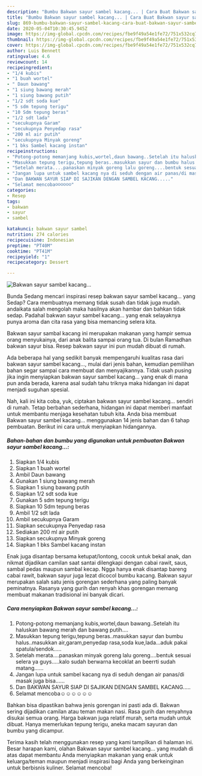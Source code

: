 ```yaml
---
description: "Bumbu Bakwan sayur sambel kacang... | Cara Buat Bakwan sayur sambel kacang... Yang Lezat"
title: "Bumbu Bakwan sayur sambel kacang... | Cara Buat Bakwan sayur sambel kacang... Yang Lezat"
slug: 869-bumbu-bakwan-sayur-sambel-kacang-cara-buat-bakwan-sayur-sambel-kacang-yang-lezat
date: 2020-05-04T10:30:45.945Z
image: https://img-global.cpcdn.com/recipes/fbe9f49a54e1fe72/751x532cq70/bakwan-sayur-sambel-kacang-foto-resep-utama.jpg
thumbnail: https://img-global.cpcdn.com/recipes/fbe9f49a54e1fe72/751x532cq70/bakwan-sayur-sambel-kacang-foto-resep-utama.jpg
cover: https://img-global.cpcdn.com/recipes/fbe9f49a54e1fe72/751x532cq70/bakwan-sayur-sambel-kacang-foto-resep-utama.jpg
author: Luis Bennett
ratingvalue: 4.6
reviewcount: 14
recipeingredient:
- "1/4 kubis"
- "1 buah wortel"
- " Daun bawang"
- "1 siung bawang merah"
- "1 siung bawang putih"
- "1/2 sdt soda kue"
- "5 sdm tepung terigu"
- "10 Sdm tepung beras"
- "1/2 sdt lada"
- "secukupnya Garam"
- "secukupnya Penyedap rasa"
- "200 ml air putih"
- "secukupnya Minyak goreng"
- "1 bks Sambel kacang instan"
recipeinstructions:
- "Potong-potong memanjang kubis,wortel,daun bawang..Setelah itu haluskan bawang merah dan bawang putih...."
- "Masukkan tepung terigu,tepung beras..masukkan sayur dan bumbu halus..masukkan air,garam,penyedap rasa,soda kue,lada...aduk pakai spatula/sendok....."
- "Setelah merata....panaskan minyak goreng lalu goreng....bentuk sesuai selera ya guys.....kalo sudah berwarna kecoklat an beerrti sudah matang......"
- "Jangan lupa untuk sambel kacang nya di seduh dengan air panas/di masak juga bisa......"
- "Dan BAKWAN SAYUR SIAP DI SAJIKAN DENGAN SAMBEL KACANG....."
- "Selamat mencoba☺️☺️☺️☺️☺️☺️"
categories:
- Resep
tags:
- bakwan
- sayur
- sambel

katakunci: bakwan sayur sambel 
nutrition: 274 calories
recipecuisine: Indonesian
preptime: "PT40M"
cooktime: "PT41M"
recipeyield: "1"
recipecategory: Dessert

---
```



![Bakwan sayur sambel kacang...](https://img-global.cpcdn.com/recipes/fbe9f49a54e1fe72/751x532cq70/bakwan-sayur-sambel-kacang-foto-resep-utama.jpg)

Bunda Sedang mencari inspirasi resep bakwan sayur sambel kacang... yang Sedap? Cara membuatnya memang tidak susah dan tidak juga mudah. andaikata salah mengolah maka hasilnya akan hambar dan bahkan tidak sedap. Padahal bakwan sayur sambel kacang... yang enak selayaknya punya aroma dan cita rasa yang bisa memancing selera kita.

Bakwan sayur sambal kacang ini merupakan makanan yang hampir semua orang menyukainya, dari anak balita sampai orang tua. Di bulan Ramadhan bakwan sayur bisa. Resep bakwan sayur ini pun mudah dibuat di rumah.

Ada beberapa hal yang sedikit banyak mempengaruhi kualitas rasa dari bakwan sayur sambel kacang..., mulai dari jenis bahan, kemudian pemilihan bahan segar sampai cara membuat dan menyajikannya. Tidak usah pusing jika ingin menyiapkan bakwan sayur sambel kacang... yang enak di mana pun anda berada, karena asal sudah tahu triknya maka hidangan ini dapat menjadi suguhan spesial.


Nah, kali ini kita coba, yuk, ciptakan bakwan sayur sambel kacang... sendiri di rumah. Tetap berbahan sederhana, hidangan ini dapat memberi manfaat untuk membantu menjaga kesehatan tubuh kita. Anda bisa membuat Bakwan sayur sambel kacang... menggunakan 14 jenis bahan dan 6 tahap pembuatan. Berikut ini cara untuk menyiapkan hidangannya.

<!--inarticleads1-->

##### Bahan-bahan dan bumbu yang digunakan untuk pembuatan Bakwan sayur sambel kacang...:

1. Siapkan 1/4 kubis
1. Siapkan 1 buah wortel
1. Ambil  Daun bawang
1. Gunakan 1 siung bawang merah
1. Siapkan 1 siung bawang putih
1. Siapkan 1/2 sdt soda kue
1. Gunakan 5 sdm tepung terigu
1. Siapkan 10 Sdm tepung beras
1. Ambil 1/2 sdt lada
1. Ambil secukupnya Garam
1. Siapkan secukupnya Penyedap rasa
1. Sediakan 200 ml air putih
1. Siapkan secukupnya Minyak goreng
1. Siapkan 1 bks Sambel kacang instan


Enak juga disantap bersama ketupat/lontong, cocok untuk bekal anak, dan nikmat dijadikan camilan saat santai dilengkapi dengan cabai rawit, saus, sambal pedas maupun sambal kecap. Ngga hanya enak disantap bareng cabai rawit, bakwan sayur juga lezat dicocol bumbu kacang. Bakwan sayur merupakan salah satu jenis gorengan sederhana yang paling banyak peminatnya. Rasanya yang gurih dan renyah khas gorengan memang membuat makanan tradisional ini banyak dicari. 

<!--inarticleads2-->

##### Cara menyiapkan Bakwan sayur sambel kacang...:

1. Potong-potong memanjang kubis,wortel,daun bawang..Setelah itu haluskan bawang merah dan bawang putih....
1. Masukkan tepung terigu,tepung beras..masukkan sayur dan bumbu halus..masukkan air,garam,penyedap rasa,soda kue,lada...aduk pakai spatula/sendok.....
1. Setelah merata....panaskan minyak goreng lalu goreng....bentuk sesuai selera ya guys.....kalo sudah berwarna kecoklat an beerrti sudah matang......
1. Jangan lupa untuk sambel kacang nya di seduh dengan air panas/di masak juga bisa......
1. Dan BAKWAN SAYUR SIAP DI SAJIKAN DENGAN SAMBEL KACANG.....
1. Selamat mencoba☺️☺️☺️☺️☺️☺️


Bahkan bisa dipastikan bahwa jenis gorengan ini pasti ada di. Bakwan sering dijadikan camilan atau teman makan nasi. Rasa gurih dan renyahnya disukai semua orang. Harga bakwan juga relatif murah, serta mudah untuk dibuat. Hanya memerlukan tepung terigu, aneka macam sayuran dan bumbu yang dicampur. 

Terima kasih telah menggunakan resep yang kami tampilkan di halaman ini. Besar harapan kami, olahan Bakwan sayur sambel kacang... yang mudah di atas dapat membantu Anda menyiapkan makanan yang enak untuk keluarga/teman maupun menjadi inspirasi bagi Anda yang berkeinginan untuk berbisnis kuliner. Selamat mencoba!
